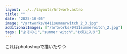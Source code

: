 ```yaml
---
layout: ../../layouts/Artwork.astro
title: ""
date: "2025-10-05"
image: "/artworks/0411summerwitch_2_3.jpg"
additionalImages: ["/artworks/0411summerwitch_2.jpg"]
tags: ["よそのこ","summer witch","お気に入り"]
---
```


これはphotoshopで描いたやつ
